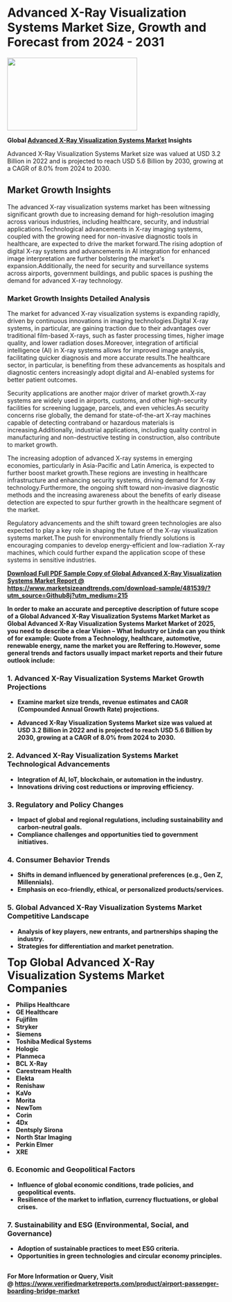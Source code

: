 <H1>Advanced X-Ray Visualization Systems Market Size, Growth and Forecast from 2024 - 2031</H1><img class="aligncenter size-medium wp-image-584254" src="https://thirdeyenews.in/wp-content/uploads/2024/09/Global-Market-Research-300x168.jpeg" alt="" width="300" height="168" /><p><strong>Global&nbsp;<a href="https://www.marketsizeandtrends.com/download-sample/481539/?utm_source=Github8j?utm_medium=215">Advanced X-Ray Visualization Systems Market</a> Insights</strong></p><p>Advanced X-Ray Visualization Systems Market size was valued at USD 3.2 Billion in 2022 and is projected to reach USD 5.6 Billion by 2030, growing at a CAGR of 8.0% from 2024 to 2030.</p><p><h2>Market Growth Insights</h2> <p>The advanced X-ray visualization systems market has been witnessing significant growth due to increasing demand for high-resolution imaging across various industries, including healthcare, security, and industrial applications.Technological advancements in X-ray imaging systems, coupled with the growing need for non-invasive diagnostic tools in healthcare, are expected to drive the market forward.The rising adoption of digital X-ray systems and advancements in AI integration for enhanced image interpretation are further bolstering the market's expansion.Additionally, the need for security and surveillance systems across airports, government buildings, and public spaces is pushing the demand for advanced X-ray technology.</p> <p><strong><a href="#"></a></strong></p> <h3>Market Growth Insights Detailed Analysis</h3> <p>The market for advanced X-ray visualization systems is expanding rapidly, driven by continuous innovations in imaging technologies.Digital X-ray systems, in particular, are gaining traction due to their advantages over traditional film-based X-rays, such as faster processing times, higher image quality, and lower radiation doses.Moreover, integration of artificial intelligence (AI) in X-ray systems allows for improved image analysis, facilitating quicker diagnosis and more accurate results.The healthcare sector, in particular, is benefiting from these advancements as hospitals and diagnostic centers increasingly adopt digital and AI-enabled systems for better patient outcomes.</p> <p>Security applications are another major driver of market growth.X-ray systems are widely used in airports, customs, and other high-security facilities for screening luggage, parcels, and even vehicles.As security concerns rise globally, the demand for state-of-the-art X-ray machines capable of detecting contraband or hazardous materials is increasing.Additionally, industrial applications, including quality control in manufacturing and non-destructive testing in construction, also contribute to market growth.</p> <p>The increasing adoption of advanced X-ray systems in emerging economies, particularly in Asia-Pacific and Latin America, is expected to further boost market growth.These regions are investing in healthcare infrastructure and enhancing security systems, driving demand for X-ray technology.Furthermore, the ongoing shift toward non-invasive diagnostic methods and the increasing awareness about the benefits of early disease detection are expected to spur further growth in the healthcare segment of the market.</p> <p>Regulatory advancements and the shift toward green technologies are also expected to play a key role in shaping the future of the X-ray visualization systems market.The push for environmentally friendly solutions is encouraging companies to develop energy-efficient and low-radiation X-ray machines, which could further expand the application scope of these systems in sensitive industries.</p> <p><strong><a href="#"></p><p><span class=""><strong>Download Full PDF Sample Copy of Global Advanced X-Ray Visualization Systems Market Report</strong> @ <a href="https://www.marketsizeandtrends.com/download-sample/481539/?utm_source=Github8j?utm_medium=215" target="_blank">https://www.marketsizeandtrends.com/download-sample/481539/?utm_source=Github8j?utm_medium=215</a></span></p><p>In order to make an accurate and perceptive description of future scope of a Global&nbsp;Advanced X-Ray Visualization Systems Market Market as Global&nbsp;Advanced X-Ray Visualization Systems Market Market of 2025, you need to describe a clear Vision &ndash; What Industry or Linda can you think of for example: Quote from a Technology, healthcare, automotive, renewable energy, name the market you are Reffering to.However, some general trends and factors usually impact market reports and their future outlook include:</p><h3>1.&nbsp;<strong>Advanced X-Ray Visualization Systems Market Growth Projections</strong></h3><ul><li>Examine market size trends, revenue estimates and CAGR (Compounded Annual Growth Rate) projections.</li><li><p>Advanced X-Ray Visualization Systems Market size was valued at USD 3.2 Billion in 2022 and is projected to reach USD 5.6 Billion by 2030, growing at a CAGR of 8.0% from 2024 to 2030.</p></li></ul><h3>2.&nbsp;<strong>Advanced X-Ray Visualization Systems Market Technological Advancements</strong></h3><ul><li>Integration of AI, IoT, blockchain, or automation in the industry.</li><li>Innovations driving cost reductions or improving efficiency.</li></ul><h3>3.&nbsp;<strong>Regulatory and Policy Changes</strong></h3><ul><li>Impact of global and regional regulations, including sustainability and carbon-neutral goals.</li><li>Compliance challenges and opportunities tied to government initiatives.</li></ul><h3>4.&nbsp;<strong>Consumer Behavior Trends</strong></h3><ul><li>Shifts in demand influenced by generational preferences (e.g., Gen Z, Millennials).</li><li>Emphasis on eco-friendly, ethical, or personalized products/services.</li></ul><h3>5.&nbsp;<strong>Global Advanced X-Ray Visualization Systems Market Competitive Landscape</strong></h3><ul><li>Analysis of key players, new entrants, and partnerships shaping the industry.</li><li>Strategies for differentiation and market penetration.</li></ul><p data-pm-slice="1 1 []"><span style="color: inherit; font-family: inherit; font-size: 25px;">Top Global Advanced X-Ray Visualization Systems Market Companies</span></p><div class="" data-test-id=""><p><li>Philips Healthcare</li><li> GE Healthcare</li><li> Fujifilm</li><li> Stryker</li><li> Siemens</li><li> Toshiba Medical Systems</li><li> Hologic</li><li> Planmeca</li><li> BCL X-Ray</li><li> Carestream Health</li><li> Elekta</li><li> Renishaw</li><li> KaVo</li><li> Morita</li><li> NewTom</li><li> Corin</li><li> 4Dx</li><li> Dentsply Sirona</li><li> North Star Imaging</li><li> Perkin Elmer</li><li> XRE</li></p></div><h3>6.&nbsp;<strong>Economic and Geopolitical Factors</strong></h3><ul><li>Influence of global economic conditions, trade policies, and geopolitical events.</li><li>Resilience of the market to inflation, currency fluctuations, or global crises.</li></ul><h3>7.&nbsp;<strong>Sustainability and ESG (Environmental, Social, and Governance)</strong></h3><ul><li>Adoption of sustainable practices to meet ESG criteria.</li><li>Opportunities in green technologies and circular economy principles.</li></ul><h2><strong style="font-size: 14px;">For More Information or Query, Visit @&nbsp;</strong><a style="background-color: #ffffff; font-size: 14px;" href="https://www.marketsizeandtrends.com/report/advanced-x-ray-visualization-systems-market/" target="_blank">https://www.verifiedmarketreports.com/product/airport-passenger-boarding-bridge-market</a></h2>